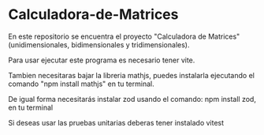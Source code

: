 # Calculadora-de-Matrices
En este repositorio se encuentra el proyecto "Calculadora de Matrices" (unidimensionales, bidimensionales y tridimensionales).

 Para usar ejecutar este programa es necesario tener vite.

 Tambien necesitaras bajar la libreria mathjs, puedes instalarla ejecutando el comando "npm install mathjs" en tu terminal.

 De igual forma necesitarás instalar zod usando el comando: npm install zod, en tu terminal

Si deseas usar las pruebas unitarias deberas tener instalado vitest
